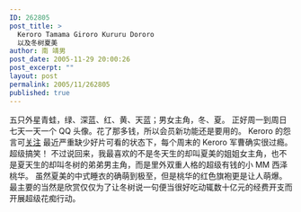 ```yaml
---
ID: 262805
post_title: >
  Keroro Tamama Giroro Kururu Dororo
  以及冬树夏美
author: 南 靖男
post_date: 2005-11-29 20:00:26
post_excerpt: ""
layout: post
permalink: 2005/11/262805
published: true
---
```

五只外星青蛙，绿、深蓝、红、黄、天蓝；男女主角，冬、夏。
正好周一到周日七天一天一个 QQ 头像。花了那多钱，所以会员新功能还是要用的。
Keroro 的怨言可<a href="http://www.blogcn.com/user34/scan1/blog/26243713.html">关注</a>
最近严重缺少好片可看的状态下，每个周末的 Keroro 军曹确实很过瘾。超级搞笑！
不过说回来，我最喜欢的不是冬天生的却叫夏美的姐姐女主角，也不是夏天生的却叫冬树的弟弟男主角，而是里外双重人格的超级有钱的小 MM 西泽桃华。
虽然夏美的中式睡衣的确萌到极至，但是桃华的红色旗袍更是让人萌爆。
最主要的当然是欣赏仅仅为了让冬树说一句便当很好吃动辄数十亿元的经费开支而开展超级花痴行动。